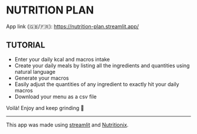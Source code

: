 # NUTRITION PLAN

App link (🇬🇧/🇫🇷): https://nutrition-plan.streamlit.app/

## TUTORIAL
- Enter your daily kcal and macros intake
- Create your daily meals by listing all the ingredients and quantities using natural language
- Generate your macros
- Easily adjust the quantities of any ingredient to exactly hit your daily macros
- Download your menu as a csv file

Voilà! Enjoy and keep grinding 💪

---
This app was made using [streamlit](https://streamlit.io/) and [Nutritionix](https://www.nutritionix.com/).
